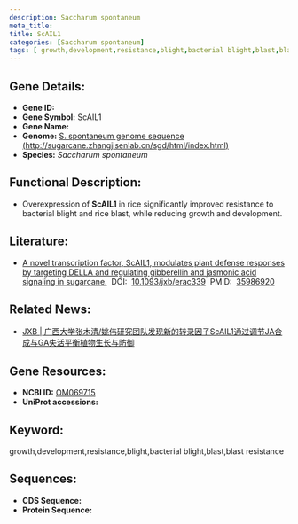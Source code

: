```yaml
---
description: Saccharum spontaneum
meta_title:
title: ScAIL1
categories: [Saccharum spontaneum]
tags: [ growth,development,resistance,blight,bacterial blight,blast,blast resistance ]
---
```


## Gene Details:
- **Gene ID:**	[]()
- **Gene Symbol:** ScAIL1
- **Gene Name:** 
- **Genome:** [S. spontaneum genome sequence (http://sugarcane.zhangjisenlab.cn/sgd/html/index.html)]()
- **Species:** *Saccharum spontaneum*

## Functional Description:
   - Overexpression of **ScAIL1** in rice significantly improved resistance to bacterial blight and rice blast, while reducing growth and development.

## Literature:
   - [A novel transcription factor, ScAIL1, modulates plant defense responses by targeting DELLA and regulating gibberellin and jasmonic acid signaling in sugarcane.]( https://academic.oup.com/jxb/article/73/19/6727/6672868?login=true#379002341)&nbsp;&nbsp;DOI:&nbsp;&nbsp;[10.1093/jxb/erac339](https://academic.oup.com/jxb/article/73/19/6727/6672868?login=true#379002341)&nbsp;&nbsp;PMID:&nbsp;&nbsp;[35986920](https://pubmed.ncbi.nlm.nih.gov/35986920/)

## Related News:
   - [JXB | 广西大学张木清/姚伟研究团队发现新的转录因子ScAIL1通过调节JA合成与GA失活平衡植物生长与防御](https://mp.weixin.qq.com/s?__biz=Mzg3MDEwNDEyMg==&mid=2247536591&idx=5&sn=ae2d552c3c32d2fb128b6052d2002e57&chksm=ce90e29af9e76b8c95192042197f29f5b2b92b3c1e28c618c8b681f127a593277d3b1efe06a5&scene=27#wechat_redirect)

## Gene Resources:
- **NCBI ID:** [OM069715](https://www.ncbi.nlm.nih.gov/gene/?term=OM069715)
- **UniProt accessions:** [](https://www.uniprot.org/uniprotkb//entry)

## Keyword:
growth,development,resistance,blight,bacterial blight,blast,blast resistance

## Sequences:
- **CDS Sequence:**
- **Protein Sequence:**
